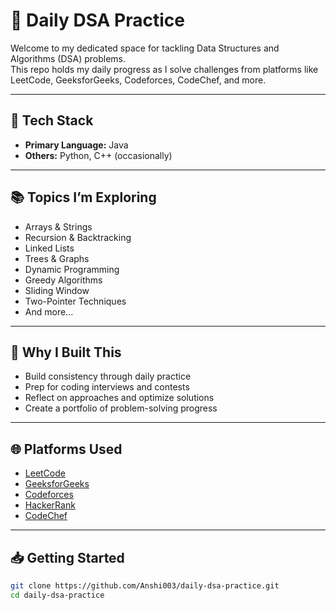 # 🧠 Daily DSA Practice

Welcome to my dedicated space for tackling Data Structures and Algorithms (DSA) problems.  
This repo holds my daily progress as I solve challenges from platforms like LeetCode, GeeksforGeeks, Codeforces, CodeChef, and more.

---

## 🧰 Tech Stack
- **Primary Language:** Java  
- **Others:** Python, C++ (occasionally)

---

## 📚 Topics I’m Exploring
- Arrays & Strings  
- Recursion & Backtracking  
- Linked Lists  
- Trees & Graphs  
- Dynamic Programming  
- Greedy Algorithms  
- Sliding Window  
- Two-Pointer Techniques  
- And more...

---

## 🚀 Why I Built This
- Build consistency through daily practice  
- Prep for coding interviews and contests  
- Reflect on approaches and optimize solutions  
- Create a portfolio of problem-solving progress  

---

## 🌐 Platforms Used
- [LeetCode](https://leetcode.com/)  
- [GeeksforGeeks](https://www.geeksforgeeks.org/)  
- [Codeforces](https://codeforces.com/)  
- [HackerRank](https://www.hackerrank.com/)  
- [CodeChef](https://www.codechef.com/)  

---


## 📥 Getting Started

```bash
git clone https://github.com/Anshi003/daily-dsa-practice.git
cd daily-dsa-practice


